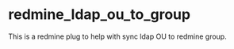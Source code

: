 redmine_ldap_ou_to_group
========================

This is a redmine plug to help with sync ldap OU to redmine group.
